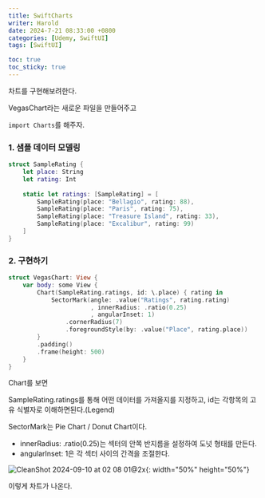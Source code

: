 ```yaml
---
title: SwiftCharts
writer: Harold
date: 2024-7-21 08:33:00 +0800
categories: [Udemy, SwiftUI]
tags: [SwiftUI]

toc: true
toc_sticky: true
---
```


차트를 구현해보려한다.

VegasChart라는 새로운 파일을 만들어주고

`import Charts`를 해주자.

### 1. 샘플 데이터 모델링

```swift
struct SampleRating {
    let place: String
    let rating: Int
    
    static let ratings: [SampleRating] = [
        SampleRating(place: "Bellagio", rating: 88),
        SampleRating(place: "Paris", rating: 75),
        SampleRating(place: "Treasure Island", rating: 33),
        SampleRating(place: "Excalibur", rating: 99)
    ]
}
```

### 2. 구현하기

```swift
struct VegasChart: View {
    var body: some View {
        Chart(SampleRating.ratings, id: \.place) { rating in
            SectorMark(angle: .value("Ratings", rating.rating)
                       , innerRadius: .ratio(0.25)
                       , angularInset: 1)
                .cornerRadius(7)
                .foregroundStyle(by: .value("Place", rating.place))
        }
        .padding()
        .frame(height: 500)
    }
}
```

Chart를 보면

SampleRating.ratings를 통해 어떤 데이터를 가져올지를 지정하고, id는 각항목의 고유 식별자로 이해하면된다.(Legend)

SectorMark는 Pie Chart / Donut Chart이다.
- innerRadius: .ratio(0.25)는 섹터의 안쪽 반지름을 설정하여 도넛 형태를 만든다.
- angularInset: 1은 각 섹터 사이의 간격을 조절한다.

![CleanShot 2024-09-10 at 02 08 01@2x](https://github.com/user-attachments/assets/8503b71a-8199-4f0a-8d35-f82dc744f68c){: width="50%" height="50%"}

이렇게 차트가 나온다.
